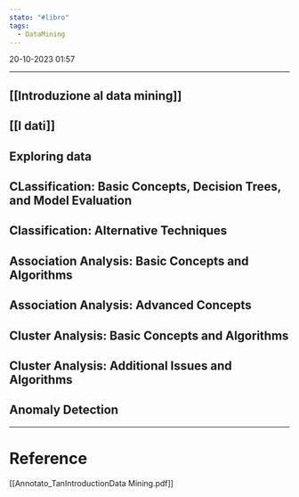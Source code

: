 ```yaml
---
stato: "#libro"
tags:
  - DataMining
---
```

20-10-2023 01:57

--- 

## [[Introduzione al data mining]]

## [[I dati]]
## Exploring data
## CLassification: Basic Concepts, Decision Trees, and Model Evaluation
## Classification: Alternative Techniques
## Association Analysis: Basic Concepts and Algorithms
## Association Analysis: Advanced Concepts
## Cluster Analysis: Basic Concepts and Algorithms
## Cluster Analysis: Additional Issues and Algorithms
## Anomaly Detection















--- 
# Reference
[[Annotato_TanIntroductionData Mining.pdf]]